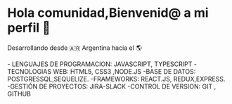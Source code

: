 
### <h1>Hola comunidad,Bienvenid@ a mi perfil 👋</h1> 
<p>Desarrollando desde 🇦🇷 Argentina hacia el 🌎<p>
  <span>
    -  LENGUAJES DE PROGRAMACION:
          JAVASCRIPT, TYPESCRIPT
    -TECNOLOGIAS WEB:
          HTML5, CSS3 ,NODE.JS
    -BASE DE DATOS:
          POSTGRESSQL,SEQUELIZE.
    -FRAMEWORKS:
          REACT.JS, REDUX,EXPRESS.
    -GESTIÓN DE PROYECTOS:
          JIRA-SLACK
    -CONTROL DE VERSION:
          GIT , GITHUB
  </span>
<!--
**DeeRo-dev/DeeRo-dev** is a ✨ _special_ ✨ repository because its `README.md` (this file) appears on your GitHub profile.

Here are some ideas to get you started:

- 🔭 I’m currently working on ...
- 🌱 Actualmente estoy aprendiendo a aprender
- 👯 I’m looking to collaborate on ...
- 🤔 I’m looking for help with ...
- 💬 Ask me about ...
- 📫 How to reach me: ...
- 😄 Pronouns: ...
- ⚡ Fun fact: ...
-->
🌱 Actualmente estoy aprendiendo a aprender


